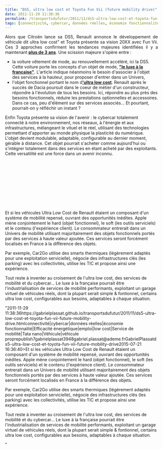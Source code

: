 ```yaml
---
title: "DS5, ultra low cost et Toyota Fun Vii (future mobility drive)"
date: 2011-11-29 11:38:36
permalink: /transportsdufutur/2011/11/ds5-ultra-low-cost-et-toyota-fun-vii-future-mobility-drive.html
tags: [connectivité, cybercar, données réelles, économie fonctionnalité, Efficacité énergétique, emploi, low cost, Service de mobilité, Tata nano, Véhicule, véhicule propre]
---
```


<p style="text-align: justify;">Alors que Citroën lance sa DS5, Renault annonce le développement de véhicule dit ultra low cost" et Toyota présente sa vision 20XX avec Fun Vii. Ces 3 approches confirment les tendances majeures identifiées il y a maintenant <a href="https://gabrielplassat.github.io/transportsdufutur/2009/11/le-passage-de-lobjet-vehicule-aux-services-de-mobilite-une-chance.html"" target=""_blank""><strong>plus de 3 ans</strong></a>. Une scission majeure s'opère entre :</p> <ul style=""text-align: justify> <li>la voiture vêtement de mode, au renouvellement accéléré, ici la DS5. Cette voiture porte les concepts d'un objet de mode, <a href=""http://pratique.lesechosdutouquet.fr/magazine/auto-moto/article/30640-la-citroen-ds5-ou-le-luxe-a-francaise.html"" target=""_blank""><strong>"le luxe à la française"</strong></a>. L'article indique néanmoins le besoin d'associer à l'objet des services à la hauteur, pour proposer d'entrer dans un Univers,</li> <li>l'objet fonctionnel portant le nom d<a href=""http://www.ccfa.fr/revue-de-presse/france/renault-dement-preparer-une-voiture-a-2-500-euros.html?maj=oui"" target=""_self""><strong>'ultra low cost</strong></a>. Renault après le succès de Dacia poursuit dans le coeur de métier d'un constructeur, répondre à l'évolution de tous les besoins. Ici, répondre au plus près des besoins fonctionnels, réduire les prestations optionnelles et accessoires. Dans ce cas, peu d'élément sur des services associés... Et pourtant, pourrait-on y réfléchir un instant ? </li></ul>  <!--more-->    <p style=""text-align: justify>Enfin Toyota présente sa vision de l'avenir : le cybercar totalement connecté à notre environnement, nos réseaux, à l'énergie et aux infrastructures, mélangeant le vituel et le réel, utilisant des technologies permettant d'apporter au monde physique la plasticité du numérique. L'objet devient modulable, adaptable, configurable au dernier moment, gérable à distance. Cet objet pourrait s'acheter comme aujourd'hui ou s'intégrer totalement dans des services en étant acheté par des exploitants. Cette versatilité est une force dans un avenir inconnu.</p> <p><iframe frameborder=""0"" height=""315"" src=""http://www.youtube.com/embed/h1wzQ7eC-AA"" width=""560""></iframe></p> <p style=""text-align: justify>Et si les véhicules Ultra Low Cost de Renault étaient un composant d'un système de mobilité repensé, ouvrant des opportunités inédites. Apple mène conjointement le hard (objet fonctionnel), le soft (les outils serviciels) et le contenu (l'expérience client). Le consommateur entrerait dans un Univers de mobilité utilisant majoritairement des objets fonctionnels portés par des services à haute valeur ajoutée. Ces services seront forcément localisés en France à la différence des objets.</p> <p style=""text-align: justify>Par exemple, Car2Go utilise des smarts thermiques (légèrement adaptés pour une exploitation servicielle), négocie des infrastructures clés (les parking) avec les collectivités, utilise les TIC et propose ainsi une expérience.</p> <p style=""text-align: justify>Tout reste à inventer au croisement de l'ultra low cost, des services de mobilité et du cybercar... Le luxe à la française pourrait être l'industrialisation de services de mobilité performants, exploitant un garage virtuel de véhicules réels, dont la plupart serait simple & fontionnel, certains ultra low cost, configurables aux besoins, adaptables à chaque situation.</p>"2011-11-29 11:38:36https://gabrielplassat.github.io/transportsdufutur/2011/11/ds5-ultra-low-cost-et-toyota-fun-vii-future-mobility-drive.htmlconnectivité|cybercar|données réelles|économie fonctionnalité|Efficacité énergétique|emploi|low cost|Service de mobilité|Tata nano|Véhicule|véhicule proprepublish7gabrielplassat3948gabriel.plassat@ademe.frGabrielPlassatds5-ultra-low-cost-et-toyota-fun-vii-future-mobility-drive2015-07-21 16:36:40>Et si les véhicules Ultra Low Cost de Renault étaient un composant d'un système de mobilité repensé, ouvrant des opportunités inédites. Apple mène conjointement le hard (objet fonctionnel), le soft (les outils serviciels) et le contenu (l'expérience client). Le consommateur entrerait dans un Univers de mobilité utilisant majoritairement des objets fonctionnels portés par des services à haute valeur ajoutée. Ces services seront forcément localisés en France à la différence des objets.</p> <p style=""text-align: justify>Par exemple, Car2Go utilise des smarts thermiques (légèrement adaptés pour une exploitation servicielle), négocie des infrastructures clés (les parking) avec les collectivités, utilise les TIC et propose ainsi une expérience.</p> <p style=""text-align: justify>Tout reste à inventer au croisement de l'ultra low cost, des services de mobilité et du cybercar... Le luxe à la française pourrait être l'industrialisation de services de mobilité performants, exploitant un garage virtuel de véhicules réels, dont la plupart serait simple & fontionnel, certains ultra low cost, configurables aux besoins, adaptables à chaque situation.</p>"
